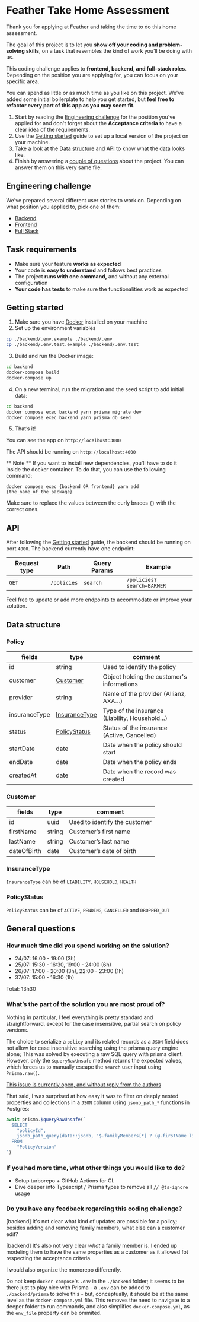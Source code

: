 # Feather Take Home Assessment

Thank you for applying at Feather and taking the time to do this home assessment.

The goal of this project is to let you **show off your coding and problem-solving skills**, on a task that resembles the kind of work you’ll be doing with us.

This coding challenge applies to **frontend, backend, and full-stack roles**. Depending on the position you are applying for, you can focus on your specific area.

You can spend as little or as much time as you like on this project. We've added some initial boilerplate to help you get started, but **feel free to refactor every part of this app as you may seem fit**.

1. Start by reading the [Engineering challenge](#Engineering-challenge) for the position you've applied for and don't forget about the **Acceptance criteria** to have a clear idea of the requirements.
2. Use the [Getting started](#Getting-started) guide to set up a local version of the project on your machine.
3. Take a look at the [Data structure](#Data-structure) and [API](#API) to know what the data looks like.
4. Finish by answering a [couple of questions](#General-questions) about the project. You can answer them on this very same file.

## Engineering challenge

We've prepared several different user stories to work on. Depending on what position you applied to, pick one of them:
- [Backend](./backend-readme.md)
- [Frontend](./frontend-readme.md)
- [Full Stack](./full-stack-readme.md)


## Task requirements

- Make sure your feature **works as expected**
- Your code is **easy to understand** and follows best practices
- The project **runs with one command,** and without any external configuration
- **Your code has tests** to make sure the functionalities work as expected

## Getting started

1. Make sure you have [Docker](https://www.docker.com/products/docker-desktop/) installed on your machine
2. Set up the environment variables

```bash
cp ./backend/.env.example ./backend/.env
cp ./backend/.env.test.example ./backend/.env.test
```

3. Build and run the Docker image:

```bash
cd backend
docker-compose build
docker-compose up
```

4. On a new terminal, run the migration and the seed script to add initial data:

```bash
cd backend
docker compose exec backend yarn prisma migrate dev
docker compose exec backend yarn prisma db seed
```

5. That’s it!

You can see the app on `http://localhost:3000`

The API should be running on `http://localhost:4000`

** Note **
If you want to install new dependencies, you'll have to do it inside the docker container. To do that, you can use the following command:

```
docker compose exec {backend OR frontend} yarn add {the_name_of_the_package}
```

Make sure to replace the values between the curly braces `{}` with the correct ones.

## API

After following the [Getting started](#Getting-started) guide, the backend should be running on port `4000`. The backend currently have one endpoint:

| Request type | Path        | Query Params | Example                   |
| ------------ | ----------- | ------------ | ------------------------- |
| `GET`        | `/policies` | `search`     | `/policies?search=BARMER` |

Feel free to update or add more endpoints to accommodate or improve your solution.

## Data structure

### Policy

| fields         | type                            | comment                                       |
| -------------- | ------------------------------- | --------------------------------------------- |
| id             | string                          | Used to identify the policy                   |
| customer       | [Customer](#Customer)           | Object holding the customer's informations    |
| provider       | string                          | Name of the provider (Allianz, AXA…)          |
| insuranceType  | [InsuranceType](#InsuranceType) | Type of the insurance (Liability, Household…) |
| status         | [PolicyStatus](#PolicyStatus)   | Status of the insurance (Active, Cancelled)   |
| startDate      | date                            | Date when the policy should start             |
| endDate        | date                            | Date when the policy ends                     |
| createdAt      | date                            | Date when the record was created              |

### Customer

| fields      | type   | comment                       |
| ----------- | ------ | ----------------------------- |
| id          | uuid   | Used to identify the customer |
| firstName   | string | Customer’s first name         |
| lastName    | string | Customer’s last name          |
| dateOfBirth | date   | Customer’s date of birth      |

### InsuranceType

`InsuranceType` can be of `LIABILITY`, `HOUSEHOLD`, `HEALTH`

### PolicyStatus

`PolicyStatus` can be of `ACTIVE`, `PENDING`, `CANCELLED` and `DROPPED_OUT`

## General questions

### How much time did you spend working on the solution?

- 24/07: 16:00 - 19:00 (3h)
- 25/07: 15:30 - 16:30, 19:00 - 24:00 (6h)
- 26/07: 17:00 - 20:00 (3h), 22:00 - 23:00 (1h)
- 37/07: 15:00 - 16:30 (1h)

Total: 13h30

### What’s the part of the solution you are most proud of?

Nothing in particular, I feel everything is pretty standard and straightforward, except for the case insensitive, partial search on policy versions.

The choice to serialize a `policy` and its related records as a `JSON` field does not allow for case insensitive searching using the prisma query engine alone; This was solved by executing a raw SQL query with prisma client. However, only the `$queryRawUnsafe` method returns the expected values, which forces us to manually escape the `search` user input using `Prisma.raw()`.

[This issue is currently open, and without reply from the authors](https://github.com/prisma/prisma/issues/7390)

That said, I was surprised at how easy it was to filter on deeply nested properties and collections in a `JSON` column using `jsonb_path_*` functions in Postgres:

```js
await prisma.$queryRawUnsafe(`
  SELECT
    "policyId",
    jsonb_path_query(data::jsonb, '$.familyMembers[*] ? (@.firstName like_regex "${Prisma.raw(search)}" flag "i" || @.lastName like_regex "${Prisma.raw(search)}" flag "i" )')
  FROM
    "PolicyVersion"
`)
```

### If you had more time, what other things you would like to do?

- Setup turborepo + GitHub Actions for CI.
- Dive deeper into Typescript / Prisma types to remove all `// @ts-ignore` usage

### Do you have any feedback regarding this coding challenge?

[backend] It's not clear what kind of updates are possible for a policy; besides adding and removing family members, what else can a customer edit?

[backend] It's also not very clear _what_ a family member is. I ended up modeling them to have the same properties as a customer as it allowed fot respecting the acceptance criteria.

I would also organize the monorepo differently.

Do not keep `docker-compose`'s `.env` in the `./backend` folder; it seems to be there just to play nice with Prisma  - a `.env` can be added to `./backend/prisma` to solve this - but, conceptually, it should be at the same level as the `docker-compose.yml` file. This removes the need to navigate to a deeper folder to run commands, and also simplifies `docker-compose.yml`, as the `env_file` property can be ommited.
